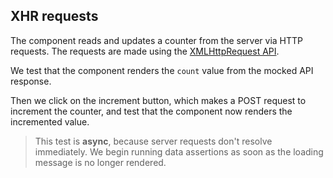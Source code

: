 ## XHR requests

The component reads and updates a counter from the server via HTTP requests. The requests are made using the [XMLHttpRequest API](https://developer.mozilla.org/en-US/docs/Web/API/XMLHttpRequest).

We test that the component renders the `count` value from the mocked API response.

Then we click on the increment button, which makes a POST request to increment the counter, and test that the component now renders the incremented value.

> This test is **async**, because server requests don't resolve immediately. We begin running data assertions as soon as the loading message is no longer rendered.
